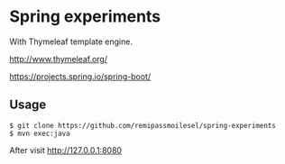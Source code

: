 # Spring experiments 

With Thymeleaf template engine. 

http://www.thymeleaf.org/

https://projects.spring.io/spring-boot/

## Usage

    $ git clone https://github.com/remipassmoilesel/spring-experiments
    $ mvn exec:java
    
After visit http://127.0.0.1:8080   
